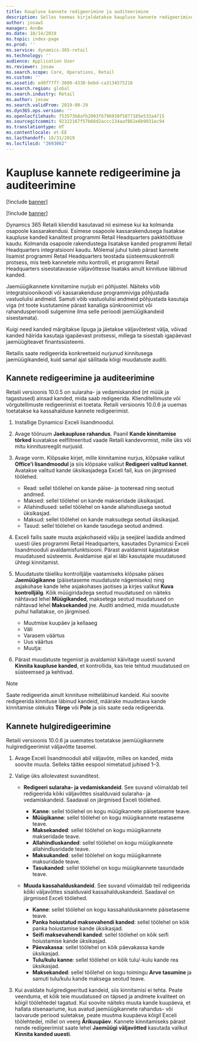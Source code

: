 ```yaml
---
title: Kaupluse kannete redigeerimine ja auditeerimine
description: Selles teemas kirjeldatakse kaupluse kannete redigeerimise ja auditeerimise funktsiooni.
author: josaw1
manager: AnnBe
ms.date: 10/14/2019
ms.topic: index-page
ms.prod: ''
ms.service: dynamics-365-retail
ms.technology: ''
audience: Application User
ms.reviewer: josaw
ms.search.scope: Core, Operations, Retail
ms.custom: ''
ms.assetid: ed0f77f7-3609-4330-bebd-ca3134575216
ms.search.region: global
ms.search.industry: Retail
ms.author: josaw
ms.search.validFrom: 2019-09-29
ms.dyn365.ops.version: ''
ms.openlocfilehash: f53573b8afb2003f6796930f5877185e533a4715
ms.sourcegitcommit: 92322167f57b66d2accc134aaf862e6b9931ec94
ms.translationtype: HT
ms.contentlocale: et-EE
ms.lasthandoff: 10/31/2019
ms.locfileid: "2693062"
---
```

# <a name="edit-and-audit-retail-store-transactions"></a>Kaupluse kannete redigeerimine ja auditeerimine

[!include [banner](includes/banner.md)]

[!include [banner](includes/preview-banner.md)]

Dynamics 365 Retaili kliendid kasutavad nii esimese kui ka kolmanda osapoole kassarakendusi. Esimese osapoole kassarakendusega lisatakse kaupluse kanded kanalitest programmi Retail Headquarters pakktöötluse kaudu. Kolmanda osapoole rakendustega lisatakse kanded programmi Retail Headquarters integratsiooni kaudu. Mõlemal juhul tuleb pärast kannete lisamist programmi Retail Headquarters teostada süsteemsuskontrolli protsess, mis teeb kannetele mitu kontrolli, et programmi Retail Headquarters sisestatavasse väljavõttesse lisataks ainult kinnituse läbinud kanded. 

Jaemüügikannete kinnitamine nurjub eri põhjustel. Näiteks võib integratsioonikoodi või kassarakenduse programmiviga põhjustada vastuolulisi andmeid. Samuti võib vastuolulisi andmeid põhjustada kasutaja viga (nt toote kustutamine pärast kanaliga sünkroonimist või rahandusperioodi sulgemine ilma selle perioodi jaemüügikandeid sisestamata).

Kuigi need kanded märgitakse lipuga ja jäetakse väljavõtetest välja, võivad kanded häirida kasutaja igapäevast protsessi, millega ta sisestab igapäevast jaemüügiteavet finantssüsteemi.

Retailis saate redigeerida konkreetseid nurjunud kinnitusega jaemüügikandeid, kuid samal ajal säilitada kõigi muudatuste auditi. 

## <a name="edit-and-audit-transactions"></a>Kannete redigeerimine ja auditeerimine

Retaili versioonis 10.0.5 on sularaha- ja vedamiskanded (nt müük ja tagastused) ainsad kanded, mida saab redigeerida. Klienditellimuste või võrgutellimuste redigeerimist ei toetata. Retaili versioonis 10.0.6 ja uuemas toetatakse ka kassahalduse kannete redigeerimist.

1. Installige Dynamicsi Exceli lisandmoodul.

2. Avage tööruum **Jaekaupluse rahandus**. Paanil **Kande kinnitamise tõrked** kuvatakse eelfiltreeritud vaade Retaili kandevormist, mille üks või mitu kinnitusreeglit nurjusid.
 
3. Avage vorm. Klõpsake kirjet, mille kinnitamine nurjus, klõpsake valikut **Office'i lisandmoodul** ja siis klõpsake valikut **Redigeeri valitud kannet**. Avatakse valitud kande üksikasjadega Exceli fail, kus on järgmised töölehed.

    - Read: sellel töölehel on kande päise- ja tooteread ning seotud andmed.
    - Maksed: sellel töölehel on kande makseridade üksikasjad.
    - Allahindlused: sellel töölehel on kande allahindlusega seotud üksikasjad.
    - Maksud: sellel töölehel on kande maksudega seotud üksikasjad.
    - Tasud: sellel töölehel on kande tasudega seotud andmed.

4. Exceli failis saate muuta asjakohaseid välju ja seejärel laadida andmed uuesti üles programmi Retail Headquarters, kasutades Dynamicsi Exceli lisandmooduli avaldamisfunktsiooni. Pärast avaldamist kajastatakse muudatused süsteemis. Avaldamise ajal ei läbi kasutajate muudatused ühtegi kinnitamist.

5. Muudatuste täieliku kontrolljälje vaatamiseks klõpsake päises **Jaemüügikanne** (päisetaseme muudatuste nägemiseks) ning asjakohase kande lehe asjakohases jaotises ja kirjes valikut **Kuva kontrolljälg**. Kõik müügiridadega seotud muudatused on näiteks nähtavad lehel **Müügikanded**, maksetega seotud muudatused on nähtavad lehel **Maksekanded** jne. Auditi andmed, mida muudatuste puhul hallatakse, on järgmised.

   - Muutmise kuupäev ja kellaaeg
   - Väli 
   - Varasem väärtus
   - Uus väärtus
   - Muutja:

6. Pärast muudatuste tegemist ja avaldamist käivitage uuesti suvand **Kinnita kaupluse kanded**, et kontrollida, kas teie tehtud muudatused on süsteemsed ja kehtivad.

> [!NOTE]
> Saate redigeerida ainult kinnituse mitteläbinud kandeid. Kui soovite redigeerida kinnituse läbinud kandeid, määrake muudetava kande kinnitamise olekuks **Tõrge** või **Pole** ja siis saate seda redigeerida. 


## <a name="bulk-edit-transactions"></a>Kannete hulgiredigeerimine

Retaili versioonis 10.0.6 ja uuemates toetatakse jaemüügikannete hulgiredigeerimist väljavõtte tasemel. 

1. Avage Exceli lisandmooduli abil väljavõte, milles on kanded, mida soovite muuta. Selleks täitke eespool nimetatud juhised 1–3.

2. Valige üks allolevatest suvanditest.

    - **Redigeeri sularaha- ja vedamiskandeid**. See suvand võimaldab teil redigeerida kõiki väljavõttes sisalduvaid sularaha- ja vedamiskandeid. Saadaval on järgmised Exceli töölehed.
    
       - **Kanne**: sellel töölehel on kogu müügikannete päisetaseme teave.
       - **Müügikanne**: sellel töölehel on kogu müügikannete reataseme teave.
       - **Maksekanded**: sellel töölehel on kogu müügikannete makseridade teave.
       - **Allahindluskanded**: sellel töölehel on kogu müügikannete allahindlusridade teave.
       - **Maksukanded**: sellel töölehel on kogu müügikannete maksuridade teave.
       - **Tasukanded**: sellel töölehel on kogu müügikannete tasuridade teave.

    - **Muuda kassahalduskandeid**. See suvand võimaldab teil redigeerida kõiki väljavõttes sisalduvaid kassahalduskandeid. Saadaval on järgmised Exceli töölehed.
     
       - **Kanne**: sellel töölehel on kogu kassahalduskannete päisetaseme teave.
       - **Panka hoiustatud maksevahendi kanded**: sellel töölehel on kõik panka hoiustamise kande üksikasjad.
       - **Seifi maksevahendi kanded**: sellel töölehel on kõik seifi hoiustamise kande üksikasjad.
       - **Päevakassa**: sellel töölehel on kõik päevakassa kande üksikasjad.
       - **Tulu/kulu kanne**: sellel töölehel on kõik tulu/-kulu kande rea üksikasjad.
       - **Maksekanded**: sellel töölehel on kogu toimingu **Arve tasumine** ja samuti tulu/kulu kande maksega seotud teave.

3.  Kui avaldate hulgiredigeeritud kandeid, siis kinnitamisi ei tehta. Peate veenduma, et kõik teie muudatused on täpsed ja andmete kvaliteet on kõigil töölehtedel tagatud. Kui soovite näiteks muuta kande kuupäeva, et hallata stsenaariume, kus avatud jaemüügikannete rahandus- või laovarude periood suletakse, peate muutma kuupäeva kõigil Exceli töölehtedel, millel on veerg **Ärikuupäev**. Kannete kinnitamiseks pärast nende redigeerimist saate lehel **Jaemüügi väljavõtted** kasutada valikut **Kinnita kanded uuesti**.
